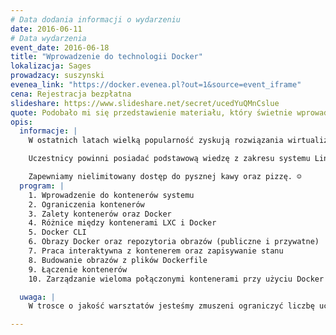```yaml
---
# Data dodania informacji o wydarzeniu
date: 2016-06-11
# Data wydarzenia
event_date: 2016-06-18
title: "Wprowadzenie do technologii Docker"
lokalizacja: Sages
prowadzacy: suszynski
evenea_link: "https://docker.evenea.pl?out=1&source=event_iframe"
cena: Rejestracja bezpłatna
slideshare: https://www.slideshare.net/secret/ucedYuQMnCslue
quote: Podobało mi się przedstawienie materiału, który świetnie wprowadził mnie w w tematykę kontenerów.
opis:
  informacje: |
    W ostatnich latach wielką popularność zyskują rozwiązania wirtualizacji zasobów w oparciu o kontenery systemowe. Projekt Docker, wyróżniający się dojrzałością i powszechnością wykorzystania, jest to system kontenerów nastawiony na dostarczanie aplikacji jako gotowych rozwiązań. Naucz się wykorzystywać go w celu sprawnego i prostego dostarczania tego typu rozwiązań, czyli kontenerów zawierających usługi!

    Uczestnicy powinni posiadać podstawową wiedzę z zakresu systemu Linux, system operacyjny dla szkolenia to Ubuntu Desktop 14.04 LTS lub 16.04 LTS.

    Zapewniamy nielimitowany dostęp do pysznej kawy oraz pizzę. ☺
  program: |
    1. Wprowadzenie do kontenerów systemu
    2. Ograniczenia kontenerów
    3. Zalety kontenerów oraz Docker
    4. Różnice między kontenerami LXC i Docker
    5. Docker CLI
    6. Obrazy Docker oraz repozytoria obrazów (publiczne i przywatne)
    7. Praca interaktywna z kontenerem oraz zapisywanie stanu
    8. Budowanie obrazów z plików Dockerfile
    9. Łączenie kontenerów
    10. Zarządzanie wieloma połączonymi kontenerami przy użyciu Docker Compose

  uwaga: |
    W trosce o jakość warsztatów jesteśmy zmuszeni ograniczyć liczbę uczestników. <strong>Kwalifikacja odbywa się na podstawie odpowiedzi udzielonych w formularzu zgłoszeniowym oraz - w dalszym kroku - kolejności zgłoszeń.</strong> Potwierdzenie udziału w warsztatach wraz z instrukcją przygotowania środowiska otrzymasz najpóźniej na 7 dni przed planowaną datą wydarzenia.

---
```

